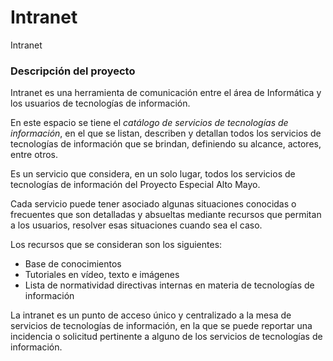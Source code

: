 # Intranet
Intranet

### Descripción del proyecto
Intranet es una herramienta de comunicación entre el área de Informática y los usuarios de tecnologías de información.

En este espacio se tiene el *catálogo de servicios de tecnologías de información*, en el que se listan, describen y detallan todos los servicios de tecnologías de información que se brindan, definiendo su alcance, actores, entre otros.

Es un servicio que considera, en un solo lugar, todos los servicios de tecnologías de información del Proyecto Especial Alto Mayo.

Cada servicio puede tener asociado algunas situaciones conocidas o frecuentes que son detalladas y absueltas mediante recursos que permitan a los usuarios, resolver esas situaciones cuando sea el caso.

Los recursos que se consideran son los siguientes:
* Base de conocimientos
* Tutoriales en vídeo, texto e imágenes
* Lista de normatividad directivas internas en materia de tecnologías de información

La intranet es un punto de acceso único y centralizado a la mesa de servicios de tecnologías de información, en la que se puede reportar una incidencia o solicitud pertinente a alguno de los servicios de tecnologías de información.
